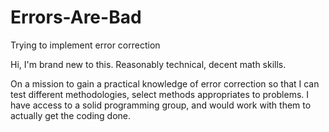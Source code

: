 # Errors-Are-Bad
Trying to implement error correction 

Hi, I'm brand new to this. Reasonably technical, decent math skills. 

On a mission to gain a practical knowledge of error correction so that I can test different methodologies, select methods appropriates to problems. I have access to a solid programming group, and would work with them to actually get the coding done. 
